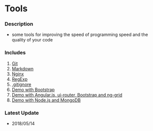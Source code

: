 # Tools

### Description
- some tools for improving the speed of programming speed and the quality of your code

### Includes
1. [Git](https://github.com/coderben2017/Tools/blob/master/git.md)
2. [Markdown](https://github.com/coderben2017/Tools/blob/master/markdown.md)
3. [Nginx](http://blog.csdn.net/qq846294282/article/details/70217469)
4. [RegExp](https://github.com/coderben2017/JS-Regular-expression-awesome)
5. [.gitignore](https://github.com/coderben2017/Tools/blob/master/.gitignore)
6. [Demo with Bootstrap](https://github.com/coderben2017/Bootstrap-demo)
7. [Demo with Angular.js, ui-router, Bootstrap and ng-grid](https://github.com/coderben2017/book-store)
8. [Demo with Node.js and MongoDB](https://github.com/coderben2017/demo-node-mongo)

### Latest Update
- 2018/05/14

